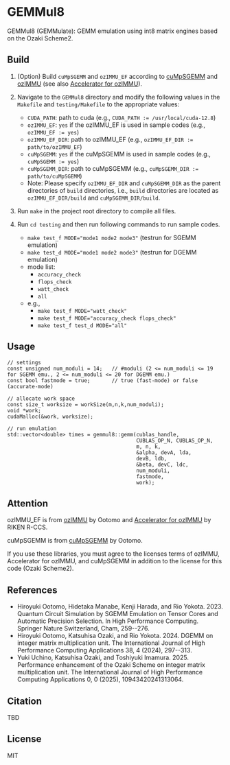 # GEMMul8

GEMMul8 (GEMMulate): GEMM emulation using int8 matrix engines based on the Ozaki Scheme2.

## Build

1. (Option) Build `cuMpSGEMM` and `ozIMMU_EF` according to [cuMpSGEMM](https://github.com/enp1s0/cuMpSGEMM) and [ozIMMU](https://github.com/enp1s0/ozIMMU) (see also [Accelerator for ozIMMU](https://github.com/RIKEN-RCCS/accelerator_for_ozIMMU)).

2. Navigate to the `GEMMul8` directory and modify the following values in the `Makefile` and `testing/Makefile` to the appropriate values:

   - `CUDA_PATH`: path to cuda (e.g., `CUDA_PATH := /usr/local/cuda-12.8`)
   - `ozIMMU_EF`: `yes` if the ozIMMU_EF is used in sample codes (e.g., `ozIMMU_EF := yes`)
   - `ozIMMU_EF_DIR`: path to ozIMMU_EF (e.g., `ozIMMU_EF_DIR := path/to/ozIMMU_EF`)
   - `cuMpSGEMM`: `yes` if the cuMpSGEMM is used in sample codes (e.g., `cuMpSGEMM := yes`)
   - `cuMpSGEMM_DIR`: path to cuMpSGEMM (e.g., `cuMpSGEMM_DIR := path/to/cuMpSGEMM`)
   - Note: Please specify `ozIMMU_EF_DIR` and `cuMpSGEMM_DIR` as the parent directories of `build` directories, i.e., `build` directories are located as `ozIMMU_EF_DIR/build` and `cuMpSGEMM_DIR/build`.

3. Run `make` in the project root directory to compile all files.

4. Run `cd testing` and then run following commands to run sample codes.
   - `make test_f MODE="mode1 mode2 mode3"` (testrun for SGEMM emulation)
   - `make test_d MODE="mode1 mode2 mode3"` (testrun for DGEMM emulation)
   - mode list:
     - `accuracy_check`
     - `flops_check`
     - `watt_check`
     - `all`
   - e.g.,
     - `make test_f MODE="watt_check"`
     - `make test_f MODE="accuracy_check flops_check"`
     - `make test_f test_d MODE="all"`

## Usage

```
// settings
const unsigned num_moduli = 14;   // #moduli (2 <= num_moduli <= 19 for SGEMM emu., 2 <= num_moduli <= 20 for DGEMM emu.)
const bool fastmode = true;       // true (fast-mode) or false (accurate-mode)

// allocate work space
const size_t worksize = workSize(m,n,k,num_moduli);
void *work;
cudaMalloc(&work, worksize);

// run emulation
std::vector<double> times = gemmul8::gemm(cublas_handle,
                                          CUBLAS_OP_N, CUBLAS_OP_N,
                                          m, n, k,
                                          &alpha, devA, lda,
                                          devB, ldb,
                                          &beta, devC, ldc,
                                          num_moduli,
                                          fastmode,
                                          work);
``` 

## Attention

ozIMMU_EF is from [ozIMMU](https://github.com/enp1s0/ozIMMU) by Ootomo and [Accelerator for ozIMMU](https://github.com/RIKEN-RCCS/accelerator_for_ozIMMU) by RIKEN R-CCS.

cuMpSGEMM is from [cuMpSGEMM](https://github.com/enp1s0/cuMpSGEMM) by Ootomo.

If you use these libraries, you must agree to the licenses terms of ozIMMU, Accelerator for ozIMMU, and cuMpSGEMM in addition to the license for this code (Ozaki Scheme2).

## References

- Hiroyuki Ootomo, Hidetaka Manabe, Kenji Harada, and Rio Yokota. 2023. Quantum Circuit Simulation by SGEMM Emulation on Tensor Cores and Automatic Precision Selection. In High Performance Computing. Springer Nature Switzerland, Cham, 259--276.
- Hiroyuki Ootomo, Katsuhisa Ozaki, and Rio Yokota. 2024. DGEMM on integer matrix multiplication unit. The International Journal of High Performance Computing Applications 38, 4 (2024), 297--313.
- Yuki Uchino, Katsuhisa Ozaki, and Toshiyuki Imamura. 2025. Performance enhancement of the Ozaki Scheme on integer matrix multiplication unit. The International Journal of High Performance Computing Applications 0, 0 (2025), 10943420241313064.

## Citation

TBD

## License

MIT
